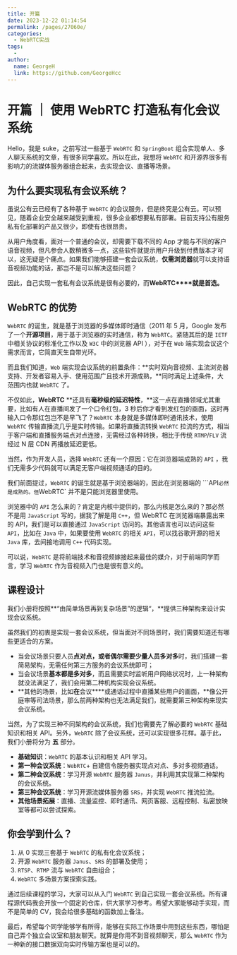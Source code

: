 ```yaml
---
title: 开篇
date: 2023-12-22 01:14:54
permalink: /pages/27060e/
categories:
  - WebRTC实战
tags:
  - 
author: 
  name: GeorgeH
  link: https://github.com/GeorgeHcc
---
```

# 开篇 ｜ 使用 WebRTC 打造私有化会议系统

Hello，我是 suke，之前写过一些基于 `WebRTC` 和 `SpringBoot` 组合实现单人、多人聊天系统的文章，有很多同学喜欢。所以在此，我想将 `WebRTC` 和开源界很多有影响力的流媒体服务器组合起来，去实现会议、直播等场景。

## 为什么要实现私有会议系统？

虽说公有云已经有了各种基于 `WebRTC` 的会议服务，但是终究是公有云。可以预见，随着企业安全越来越受到重视，很多企业都想要私有部署。目前支持公有服务私有化部署的产品又很少，即使有也很昂贵。

从用户角度看，面对一个普通的会议，却需要下载不同的 App 才能与不同的客户语音视频，但凡参会人数稍微多一点，这些软件就提示用户升级到付费版本才可以，这无疑是个痛点。如果我们能够搭建一套会议系统，**仅需浏览器**就可以支持语音视频功能的话，那岂不是可以解决这些问题？

因此，自己实现一套私有会议系统是很有必要的，而**WebRTC****就是首选。**

## WebRTC 的优势

`WebRTC` 的诞生，就是基于浏览器的多媒体即时通信（2011 年 5 月，Google 发布了一个**开源项目**，用于基于浏览器的实时通信，称为 `WebRTC`。紧随其后的是 `IETF` 中相关协议的标准化工作以及 `W3C` 中的浏览器 API ），对于在 `Web` 端实现会议这个需求而言，它简直天生自带光环。

而且我们知道，`Web` 端实现会议系统的前置条件：**实时双向音视频、主流浏览器支持、开发者容易入手、使用范围广且技术开源成熟，**同时满足上述条件，大范围内也就 `WebRTC` 了。

不仅如此，**WebRTC** **还具有****毫秒级的延迟特性****，**这一点在直播领域尤其重要，比如有人在直播间发了一个口令红包，3 秒后你才看到发红包的画面，这时再输入口令那红包岂不是早飞了？`WebRTC` 本身就是多媒体即时通讯技术，使用 `WebRTC` 传输直播流几乎是实时传输。如果将直播流转换 `WebRTC` 拉流的方式，相当于客户端和直播服务端点对点连接，无需经过各种转换，相比于传统 `RTMP`/`FLV` 流经过 N 层 CDN 再播放延迟更低。

当然，作为开发人员，选择 `WebRTC` 还有一个原因：它在浏览器端成熟的 `API` ，我们无需多少代码就可以满足无客户端视频通话的目的。

我们前面提过，`WebRTC` 的诞生就是基于浏览器端的，因此在浏览器端的 ```API` 必然是成熟的。但 `WebRTC` 并不是只能浏览器里使用。

浏览器中的 `API` 怎么来的？肯定是内核中提供的，那么内核是怎么来的？那必然不是用 `JavaScript` 写的，据我了解是用 `C++`，但 WebRTC 在浏览器端暴露出来的 API，我们是可以直接通过 `JavaScript` 访问的。其他语言也可以访问这些 `API`，比如在 `Java` 中，如果要使用 `WebRTC` 的相关 `API`，可以找谷歌开源的相关 `Java` 库，去间接地调用 `C++` 代码实现。

可以说，`WebRTC` 是将前端技术和音视频嫁接起来最佳的媒介，对于前端同学而言，学习 `WebRTC` 作为音视频入门也是很有意义的。

## 课程设计

我们小册将按照**“由简单场景再到复杂场景”的逻辑“，**提供三种架构来设计实现会议系统。

虽然我们的初衷是实现一套会议系统，但当面对不同场景时，我们需要知道还有哪些更适合的方案。

- 当会议场景只要人员**点对点，或者偶尔需要少量人员多对多**时，我们搭建一套简易架构，无需任何第三方服务的会议系统即可；
- 当会议场景**基本都是多对多**，而且需要实时监听用户网络状况时，上一种架构就没法满足了，我们会用第二种机构实现会议系统。
- **其他的场景，比如****在****会议****或通话过程中直播某些用户的画面，**像公开庭审等司法场景，那么前两种架构也无法满足我们，就需要第三种架构来现实会议系统。

当然，为了实现三种不同架构的会议系统，我们也需要先了解必要的 `WebRTC` 基础知识和相关 API。另外，`WebRTC` 除了会议系统，还可以实现很多花样。基于此，我们小册将分为 **五** 部分。

- **基础知识**：`WebRTC` 的基本认识和相关 API 学习。
- **第一种会议系统**：`WebRTC`+ 自建信令服务器实现点对点、多对多视频通话。
- **第二种会议系统**：学习开源 `WebRTC` 服务器 `Janus`，并利用其实现第二种架构的会议系统。
- **第三种会议系统**：学习开源流媒体服务器 `SRS`，并实现 `WebRTC` 推流拉流。
- **其他场景拓展**：直播、流量监控、即时通讯、网页客服、远程控制、私密放映室等都可以尝试探索。

## 你会学到什么？

1. 从 0 实现三套基于 `WebRTC` 的私有化会议系统；
2. 开源 `WebRTC` 服务器 `Janus`、`SRS` 的部署及使用；
3. `RTSP`、`RTMP` 流与 `WebRTC` 自由组合；
4. `WebRTC` 多场景方案探索实践。

通过后续课程的学习，大家可以从入门 `WebRTC` 到自己实现一套会议系统。所有课程源代码我会开放一个固定的仓库，供大家学习参考。希望大家能够动手实现，而不是简单的 CV，我会给很多基础的函数加上备注。

最后，希望每个同学能够学有所得，能够在实际工作场景中用到这些东西，哪怕是自己弄个独立会议室和朋友聊天。就算是你用不到音视频聊天，那么 `WebRTC` 作为一种新的接口数据双向实时传输方案也是可以的。